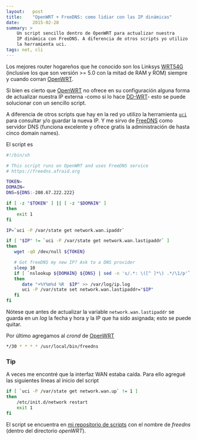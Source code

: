```yaml
---
layout:   post
title:    "OpenWRT + FreeDNS: como lidiar con las IP dinámicas"
date:     2015-02-28
summary: > 
    Un script sencillo dentro de OpenWRT para actualizar nuestra 
    IP dinámica con FreeDNS. A diferencia de otros scripts yo utilizo 
    la herramienta uci.
tags: net, cli
---
```


Los mejores router hogareños que he conocido son los Linksys
[WRT54G][] (inclusive los que son versión >= 5.0 con la mitad de RAM y
ROM) siempre y cuando corran [OpenWRT][].

Si bien es cierto que [OpenWRT][] no ofrece en su configuración alguna
forma de actualizar nuestra IP externa -como sí lo hace
[DD-WRT][]- esto se puede solucionar con un sencillo script.

A diferencia de otros scripts que hay en la red yo utilizo la
herramienta [`uci`](http://wiki.openwrt.org/doc/uci) para consultar
y/o guardar la nueva IP. Y me sirvo de [FreeDNS][] como servidor DNS
(funciona excelente y ofrece gratis la administración de hasta cinco
domain names).

El script es 

```sh
#!/bin/sh

# This script runs on OpenWRT and uses FreeDNS service
# https://freedns.afraid.org

TOKEN=
DOMAIN=
DNS=${DNS:-208.67.222.222}

if [ -z "$TOKEN" ] || [ -z "$DOMAIN" ]
then
    exit 1
fi

IP=`uci -P /var/state get network.wan.ipaddr`

if [ "$IP" != `uci -P /var/state get network.wan.lastipaddr` ]
then
   wget -qO /dev/null ${TOKEN}

   # Got freeDNS my new IP? Ask to a DNS provider
   sleep 10
   if [ `nslookup ${DOMAIN} ${DNS} | sed -n 's/.*: \([^ ]*\) .*/\1/p'` == "$IP" ]
   then
      date "+%Y%m%d %R  $IP" >> /var/log/ip.log
      uci -P /var/state set network.wan.lastipaddr="$IP"
   fi
fi
```

Nótese que antes de actualizar la variable `network.wan.lastipaddr` se
guarda en un *log* la fecha y hora y la IP que ha sido asignada; esto
se puede quitar.

Por último agregamos al *crond* de [OpenWRT][]

```sh
*/30 * * * * /usr/local/bin/freedns
```

### Tip

A veces me encontré que la interfaz WAN estaba caída. Para ello
agregué las siguientes líneas al inicio del script

```sh
if [ `uci -P /var/state get network.wan.up` != 1 ]
then
    /etc/init.d/network restart
    exit 1
fi
```

El script se encuentra en [mi repositorio de
scripts](https://github.com/vando/scripts) con el nombre de
*freedns* (dentro del directorio *openWRT*).


[WRT54G]: https://en.wikipedia.org/wiki/Linksys_WRT54G_series#WRT54G
[OpenWRT]: http://wiki.openwrt.org/about/start
[DD-WRT]: http://www.dd-wrt.com/site/index
[FreeDNS]: http://freedns.afraid.org
